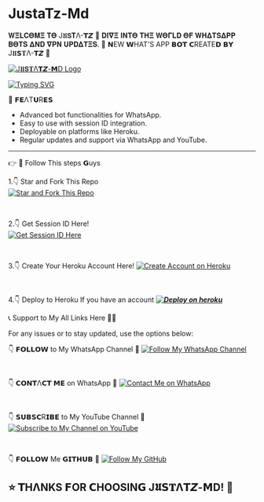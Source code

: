 # JustaTz-Md
𝐖𝚵𝐋𝐂𝚯𝚳𝚵 𝚻𝚯 J𝖀𝗦𝐓Λ-𝗧𝙕 🚀 𝐃𝚰𝛁𝚵 𝚰𝚴𝚻𝚯 𝚻𝚮𝚵 𝐖𝚯𝚪𝐋𝐃 𝚯𝐅 𝐖𝚮𝚫𝚻𝐒𝚫𝚸𝚸 𝚩𝚯𝚻𝐒 𝚫𝚴𝐃 𝛁𝚸𝚴 𝐔𝚸𝐃𝚫𝚻𝚵𝐒.
🌟 𝗡EW 𝗪HAT'S APP 𝗕𝗢𝗧 𝗖REATE𝗗 𝗕𝗬 J𝖀𝗦𝐓Λ-𝗧𝙕 💫

[![J𝖀𝗦𝐓Λ𝗧𝙕-𝗠D Logo](https://files.catbox.moe/ewn1gt.jpg)](https://whatsapp.com/channel/0029Vap2lUBJuyA8HLdfho47)

<a href="https://git.io/typing-svg"><img src="https://readme-typing-svg.demolab.com?font=Fira+Code&pause=1000&random=false&width=435&lines=𝗧HIS+𝗜S+J𝖀𝗦𝐓Λ𝗧𝙕-𝗠𝐃+𝗠ADE+𝗕Y+J𝖀𝗦𝐓Λ+𝗧𝙕" alt="Typing SVG" /></a>

  🌟 𝗙𝗘ΛТ𝗨R𝗘𝗦

- Advanced bot functionalities for WhatsApp.  
- Easy to use with session ID integration.  
- Deployable on platforms like Heroku.  
- Regular updates and support via WhatsApp and YouTube.

---

👉 🔗 Follow This steps 𝗚uys

1.👇 Star and Fork This Repo  
[![Star and Fork This Repo](https://img.shields.io/static/v1?label=Star%20%26%20Fork%20This%20Repo&message=GitHub&color=181717&style=for-the-badge&logo=github&logoColor=white)](https://github.com/JustaTz03/JustaTz-Md/fork)  

<br>

2.👇 Get Session ID Here!  
[![Get Session ID Here](https://img.shields.io/static/v1?label=Session%20ID&message=Generate&color=FF4500&style=for-the-badge&logo=firefox&logoColor=white)](https://hans-xmd-session-pair-4vdt.onrender.com)  

<br>

3.👇 Create Your Heroku Account Here!
[![Create Account on Heroku](https://img.shields.io/static/v1?label=Create%20Account&message=Heroku&color=430098&style=for-the-badge&logo=heroku&logoColor=white)](https://heroku.com)  

<br>

4.👇 Deploy to Heroku If you have an account
***[![Deploy on heroku](https://www.herokucdn.com/deploy/button.svg)](https://dashboard.heroku.com/new?template=https://github.com/JustaTz03/JustaTz-Md)***

 📞 Support to My All Links Here 👋😎

For any issues or to stay updated, use the options below:  

👇 𝗙𝗢𝗟𝗟𝗢𝗪 to My WhatsApp Channel 🤝 
[![Follow My WhatsApp Channel](https://img.shields.io/static/v1?label=Follow%20My%20WhatsApp%20Channel&message=follow&color=25D366&style=for-the-badge&logo=whatsapp&logoColor=white)](https://whatsapp.com/channel/0029Vap2lUBJuyA8HLdfho47)  

<br>

👇 𝗖𝗢𝗡𝗧Λ𝗖𝗧 𝗠𝗘 on WhatsApp  🤝
[![Contact Me on WhatsApp](https://img.shields.io/static/v1?label=Contact%20Me%20on%20WhatsApp&message=Message&color=25D366&style=for-the-badge&logo=whatsapp&logoColor=white)](https://wa.me/255719442240)  

<br>

👇 𝗦𝗨𝗕𝗦𝗖R𝗜𝗕𝗘 to My YouTube Channel 🤝 
[![Subscribe to My Channel on YouTube](https://img.shields.io/static/v1?label=Subscribe%20to%20My%20Channel&message=YouTube&color=FF0000&style=for-the-badge&logo=youtube&logoColor=white)](https://www.youtube.com/@JustaTz)  

<br>

👇 𝗙𝗢𝗟𝗟𝗢𝗪  Me 𝗚𝗜𝗧𝗛𝗨𝗕 🤝
[![Follow My GitHub](https://img.shields.io/static/v1?label=Follow%20My%20GitHub&message=GitHub&color=181717&style=for-the-badge&logo=github&logoColor=white)](https://github.com/JustaTz03/JustaTz-Md)  


## ⭐ 𝗧HΛNKS 𝗙OR 𝗖HOOSIN𝗚 J𝖀𝗦𝐓Λ𝗧𝙕-𝗠D! 🙏

